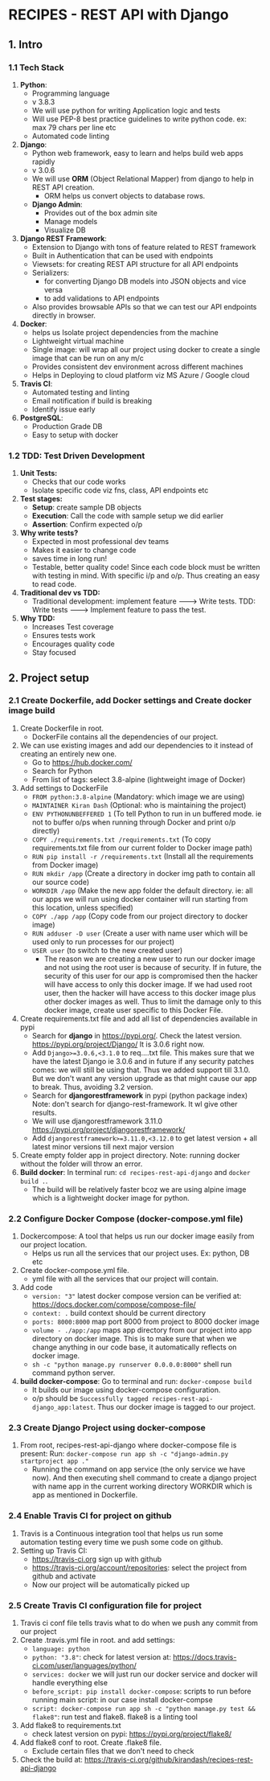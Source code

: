 # RECIPES - REST API with Django

## 1. Intro
### 1.1 Tech Stack
1. **Python**:
    - Programming language
    - v 3.8.3
    - We will use python for writing Application logic and tests
    - Will use PEP-8 best practice guidelines to write python code. ex: max 79 chars per line etc
    - Automated code linting
2. **Django**:
    - Python web framework, easy to learn and helps build web apps rapidly
    - v 3.0.6
    - We will use **ORM** (Object Relational Mapper) from django to help in REST API creation. 
        - ORM helps us convert objects to database rows.
    - **Django Admin**: 
        - Provides out of the box admin site
        - Manage models
        - Visualize DB
3. **Django REST Framework**:
    - Extension to Django with tons of feature related to REST framework
    - Built in Authentication that can be used with endpoints
    - Viewsets: for creating REST API structure for all API endpoints
    - Serializers: 
        - for converting Django DB models into JSON objects and vice versa 
        - to add validations to API endpoints
    - Also provides browsable APIs so that we can test our API endpoints directly in browser.
4. **Docker**:
    - helps us Isolate project dependencies from the machine
    - Lightweight virtual machine
    - Single image: will wrap all our project using docker to create a single image that can be run on any m/c
    - Provides consistent dev environment across different machines
    - Helps in Deploying to cloud platform viz MS Azure / Google cloud
5. **Travis CI**:
    - Automated testing and linting
    - Email notification if build is breaking
    - Identify issue early
6. **PostgreSQL**:
    - Production Grade DB
    - Easy to setup with docker

### 1.2 TDD: Test Driven Development
1. **Unit Tests:**
    - Checks that our code works
    - Isolate specific code viz fns, class, API endpoints etc
2. **Test stages:**
    - **Setup**: create sample DB objects
    - **Execution**: Call the code with sample setup we did earlier
    - **Assertion**: Confirm expected o/p
3. **Why write tests?**
    - Expected in most professional dev teams
    - Makes it easier to change code
    - saves time in long run!
    - Testable, better quality code! Since each code block must be written with testing in mind. With specific i/p and o/p. Thus creating an easy to read code.
4. **Traditional dev vs TDD:**
    - Traditional development: implement feature ---> Write tests. TDD: Write tests ---> Implement feature to pass the test.
5. **Why TDD:**
    - Increases Test coverage
    - Ensures tests work
    - Encourages quality code
    - Stay focused

## 2. Project setup
### 2.1 Create Dockerfile, add Docker settings and Create docker image build
1. Create Dockerfile in root.
    - DockerFile contains all the dependencies of our project.
2. We can use existing images and add our dependencies to it instead of creating an entirely new one.
    - Go to https://hub.docker.com/
    - Search for Python
    - From list of tags: select 3.8-alpine (lightweight image of Docker)
3. Add settings to DockerFile
    - `FROM python:3.8-alpine` (Mandatory: which image we are using)
    - `MAINTAINER Kiran Dash` (Optional: who is maintaining the project)
    - `ENV PYTHONUNBEFFERED 1` (To tell Python to run in un buffered mode. ie not to buffer o/ps when running through Docker and print o/p directly)
    - `COPY ./requirements.txt /requirements.txt` (To copy requirements.txt file from our current folder to Docker image path)
    - `RUN pip install -r /requirements.txt` (Install all the requirements from Docker image)
    - `RUN mkdir /app` (Create a directory in docker img path to contain all our source code)
    - `WORKDIR /app` (Make the new app folder the default directory. ie: all our apps we will run using docker container will run starting from this location, unless specified)
    - `COPY ./app /app` (Copy code from our project directory to docker image)
    - `RUN adduser -D user` (Create a user with name user which will be used only to run processes for our project)
    - `USER user` (to switch to the new created user)
        - The reason we are creating a new user to run our docker image and not using the root user is because of security. If in future, the security of this user for our app is compromised then the hacker will have access to only this docker image. If we had used root user, then the hacker will have access to this docker image plus other docker images as well. Thus to limit the damage only to this docker image, create user specific to this Docker File.
4. Create requirements.txt file and add all list of dependencies available in pypi
    - Search for **django** in https://pypi.org/. Check the latest version. https://pypi.org/project/Django/ It is 3.0.6 right now.
    - Add `Django>=3.0.6,<3.1.0` to req....txt file. This makes sure that we have the latest Django ie 3.0.6 and in future if any security patches comes: we will still be using that. Thus we added support till 3.1.0. But we don't want any version upgrade as that might cause our app to break. Thus, avoiding 3.2 version.
    - Search for **djangorestframework** in pypi (python package index) Note: don't search for django-rest-framework. It wl give other results.
    - We will use djangorestframework 3.11.0 https://pypi.org/project/djangorestframework/
    - Add `djangorestframework>=3.11.0,<3.12.0` to get latest version + all latest minor versions till next major version
5. Create empty folder app in project directory. Note: running docker without the folder will throw an error.
6. **Build docker**: In terminal run: `cd recipes-rest-api-django` and `docker build .`.
    - The build will be relatively faster bcoz we are using alpine image which is a lightweight docker image for python.
    
### 2.2 Configure Docker Compose (docker-compose.yml file)
1. Dockercompose: A tool that helps us run our docker image easily from our project location.
    - Helps us run all the services that our project uses. Ex: python, DB etc
2. Create docker-compose.yml file.
    - yml file with all the services that our project will contain.
3. Add code
    - `version: "3"` latest docker compose version can be verified at: https://docs.docker.com/compose/compose-file/
    - `context: .` build context should be current directory
    - `ports: 8000:8000` map port 8000 from project to 8000 docker image
    - `volume - ./app:/app` maps app directory from our project into app directory on docker image. This is to make sure that when we change anything in our code base, it automatically reflects on docker image.
    - `sh -c "python manage.py runserver 0.0.0.0:8000"` shell run command python server.
4. **build docker-compose**: Go to terminal and run: `docker-compose build`
    - It builds our image using docker-compose configuration.
    - o/p should be `Successfully tagged recipes-rest-api-django_app:latest`. Thus our docker image is tagged to our project.
    
### 2.3 Create Django Project using docker-compose
1. From root, recipes-rest-api-django where docker-compose file is present: Run: `docker-compose run app sh -c "django-admin.py startproject app ."`
    - Running the command on app service (the only service we have now). And then executing shell command to create a django project with name app in the current working directory WORKDIR which is app as mentioned in Dockerfile.
    
### 2.4 Enable Travis CI for project on github
1. Travis is a Continuous integration tool that helps us run some automation testing every time we push some code on github.
2. Setting up Travis CI:
    - https://travis-ci.org sign up with github
    - https://travis-ci.org/account/repositories: select the project from github and activate
    - Now our project will be automatically picked up

### 2.5 Create Travis CI configuration file for project
1. Travis ci conf file tells travis what to do when we push any commit from our project
2. Create .travis.yml file in root. and add settings:
    - `language: python`
    - `python: "3.8"`: check for latest version at: https://docs.travis-ci.com/user/languages/python/
    - `services: docker` we will just run our docker service and docker will handle everything else
    - `before_script: pip install docker-compose`: scripts to run before running main script: in our case install docker-compse
    - `script: docker-compose run app sh -c "python manage.py test && flake8"`: run test and flake8. flake8 is a linting tool
3. Add flake8 to requirements.txt
    - check latest version on pypi: https://pypi.org/project/flake8/
4. Add flake8 conf to root. Create .flake8 file.
    - Exclude certain files that we don't need to check
5. Check the build at: https://travis-ci.org/github/kirandash/recipes-rest-api-django